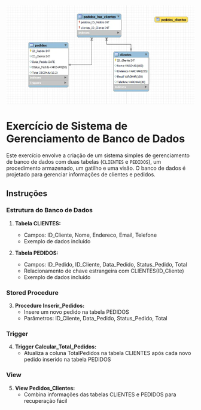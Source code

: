 ![Modelo de Dados](ModeloGerenciamento.png)

# Exercício de Sistema de Gerenciamento de Banco de Dados

Este exercício envolve a criação de um sistema simples de gerenciamento de banco de dados com duas tabelas (`CLIENTES` e `PEDIDOS`), um procedimento armazenado, um gatilho e uma visão. O banco de dados é projetado para gerenciar informações de clientes e pedidos.

## Instruções

### Estrutura do Banco de Dados

1. **Tabela CLIENTES:**
    - Campos: ID_Cliente, Nome, Endereco, Email, Telefone
    - Exemplo de dados incluído

2. **Tabela PEDIDOS:**
    - Campos: ID_Pedido, ID_Cliente, Data_Pedido, Status_Pedido, Total
    - Relacionamento de chave estrangeira com CLIENTES(ID_Cliente)
    - Exemplo de dados incluído

### Stored Procedure

3. **Procedure Inserir_Pedidos:**
    - Insere um novo pedido na tabela PEDIDOS
    - Parâmetros: ID_Cliente, Data_Pedido, Status_Pedido, Total

### Trigger

4. **Trigger Calcular_Total_Pedidos:**
    - Atualiza a coluna TotalPedidos na tabela CLIENTES após cada novo pedido inserido na tabela PEDIDOS

### View

5. **View Pedidos_Clientes:**
    - Combina informações das tabelas CLIENTES e PEDIDOS para recuperação fácil
